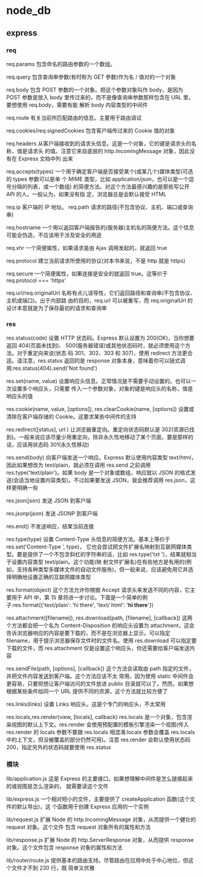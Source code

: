 # node_db

## express

### req

req.params
包含命名的路由参数的一个数组。

req.query
包含查询串参数(有时称为 GET 参数)作为名 / 值对的一个对象

req.body
包含 POST 参数的一个对象。把这个参数对象叫作 body，是因为 POST 参数是放入 body 里传过来的，而不是像查询串参数那样包含在 URL 里。要想使用 req.body，需要有能 解析 body 内容类型的中间件

req.route
有关当前所匹配路由的信息。主要用于路由调试

req.cookies/req.signedCookies
包含客户端传过来的 Cookie 值的对象

req.headers
从客户端接收到的请求头信息。这是一个对象，它的键是请求头的名称，值是请求头 的值。注意它来自底层的 http.IncomingMessage 对象，因此没有在 Express 文档中列 出来

req.accepts(types)
一个用于确定客户端是否接受某个(或某几个)媒体类型(可选的 types 参数可以是单 个 MIME 类型，比如 application/json，也可以是一个逗号分隔的列表，或一个数组) 的简便方法。对这个方法最感兴趣的是那些写公开 API 的人。一般认为，如果没有指 定，浏览器总是会默认接受 HTML

req.ip
客户端的 IP 地址。 req.path
请求的路径(不包含协议、主机、端口或查询串)

req.hostname
一个用以返回客户端报告的(服务器)主机名的简便方法。这个信息可能会伪造，不应该用于涉及安全的用途

req.xhr
一个简便属性，如果请求是由 Ajax 调用发起的，就返回 true

req.protocol
建立当前请求所使用的协议(对本书来说，不是 http 就是 https)

req.secure
一个简便属性，如果连接是安全的就返回 true。这等价于 req.protocol === 'https'

req.url/req.originalUrl
名称有点儿误导性，它们返回路径和查询串(不包含协议、主机或端口)。出于内部路 由的目的，req.url 可以被重写，而 req.originalUrl 的设计本意就是为了保存最初的请求和查询串

### res

res.status(code)
设置 HTTP 状态码。Express 默认设置为 200(OK)，当你想要返回 404(页面未找到)、 500(服务器错误)或其他状态码时，就必须使用这个方法。对于重定向来说(状态 码 301、302、303 和 307)，使用 redirect 方法更合适。请注意，res.status 返回的是 response 对象本身，意味着你可以链式调用:res.status(404).send('Not found')

res.set(name, value)
设置响应头信息。正常情况是不需要手动设置的。也可以一次设置多个响应头，只需要
传入一个参数对象，对象的键是响应头的名称，值是响应头的值

res.cookie(name, value, [options]), res.clearCookie(name, [options])
设置或清除在客户端存储的 Cookie。这要求某些中间件的支持

res.redirect([status], url )
让浏览器重定向。重定向状态码默认是 302(资源已找到)。一般来说应该尽量少用重定向，除非永久性地移动了某个页面，要是那样的话，应该用状态码 301(永久性移动)

res.send(body)
向客户端发送一个响应。Express 默认使用内容类型 text/html，因此如果想改为 text/plain，就必须在调用 res.send 之前调用 res.type('text/plain')。如果 body 是一个对象或数组，响应就以 JSON 的格式发送(会适当地设置内容类型)。不过如果要发送 JSON，我会推荐调用 res.json，这样更明确一些

res.json(json)
发送 JSON 到客户端

res.jsonp(json)
发送 JSONP 到客户端

res.end()
不发送响应，结束当前连接

res.type(type)
设置 Content-Type 头信息的简便方法。基本上等价于 res.set(\'Content-Type ', type)， 它也会尝试把文件扩展名映射到互联网媒体类型。要是提供了一个不包含斜杠的字符串的话，比如 res.type('txt ')，结果就相当于设置内容类型 text/plain。这个功能(映 射文件扩展名)在有些地方是有用的(例如，支持各种类型多媒体文件的自动文件服务)，但一般来说，应该避免用它并选择明确地设置正确的互联网媒体类型

res.format(object)
这个方法允许你根据 Accept 请求头来发送不同的内容，它主要用于 API 中，第 15 章将进一步讨论。下面是一个简单的例子:res.format({'text/plain': 'hi there', 'text/ html': '<b>hi there</b>'})

res.attachment([filename]), res.download(path, [filename], [callback])
这两个方法都会把一个名为 Content-Disposition 的响应头设置为 attachment，这会告诉浏览器响应的内容是要下载的，而不是在浏览器上显示。可以指定 filename，用于提示浏览器保存文件时的文件名。使用 res.download 可以指定要下载的文件，而 res.attachment 仅是设置这个响应头，你还需要给客户端发送内容

res.sendFile(path, [options], [callback])
这个方法会读取由 path 指定的文件，并把文件内容发送到客户端。这个方法应该不太 常用，因为使用 static 中间件会更容易，只要把想让客户端访问的文件放进 public 目录就可以了。然而，如果想根据某些条件给同一个 URL 提供不同的资源，这个方法就比较方便了

res.links(links)
设置 Links 响应头。这是个专门的响应头，不太常用

res.locals,res.render(view, [locals], callback)
res.locals 是一个对象，包含渲染视图的默认上下文。res.render 会使用预配置的模板引擎渲染一个视图(传入 res.render 的 locals 参数不要跟 res.locals 相混淆:locals 参数会覆盖 res.locals 中的上下文，但没被覆盖的部分仍然可用)。注意 res.render 会默认使用状态码 200，指定另外的状态码就要使用 res.status

### 模块

lib/application.js
这是 Express 的主要接口。如果想理解中间件是怎么链接起来的或视图是怎么渲染的， 就需要读这个文件

lib/express.js
一个相对短小的文件，主要提供了 createApplication 函数(这个文件的默认导出)，这 个函数用于创建 Express 应用的一个实例

lib/request.js
扩展 Node 的 http.IncomingMessage 对象，从而提供一个健壮的 request 对象。这个文件 包含 request 对象所有的属性和方法

lib/response.js
扩展 Node 的 http.ServerResponse 对象，从而提供 response 对象。这个文件包含 response 对象的属性和方法

lib/router/route.js
提供基本的路由支持。尽管路由在应用中处于中心地位，但这个文件才不到 230 行，既 简单又优雅
